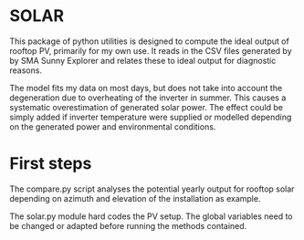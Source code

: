 # SOLAR

This package of python utilities is designed to compute the ideal output of 
rooftop PV, primarily for my own use. It reads in the CSV files generated by
by SMA Sunny Explorer and relates these to ideal output for diagnostic reasons.

The model fits my data on most days, but does not take into account the 
degeneration due to overheating of the inverter in summer. This causes a systematic
overestimation of generated solar power. The effect could be simply added if
inverter temperature were supplied or modelled depending on the generated power
and environmental conditions.

# First steps

The compare.py script analyses the potential yearly output for rooftop solar
depending on azimuth and elevation of the installation as example.

The solar.py module hard codes the PV setup. The global variables need to
be changed or adapted before running the methods contained.


